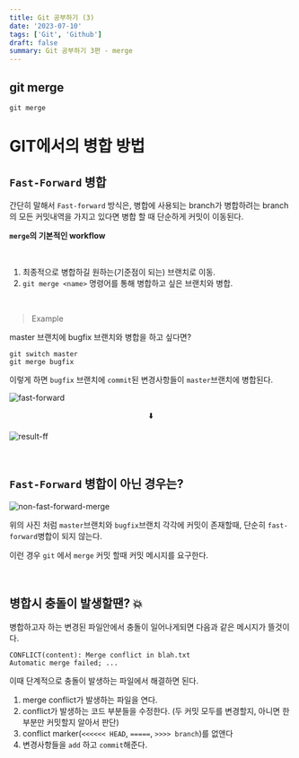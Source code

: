 ```yaml
---
title: Git 공부하기 (3)
date: '2023-07-10'
tags: ['Git', 'Github']
draft: false
summary: Git 공부하기 3편 - merge
---
```


## **git merge**

```
git merge
```

# GIT에서의 병합 방법

## `Fast-Forward` 병합

간단히 말해서
`Fast-forward` 방식은, 병합에 사용되는 branch가 병합하려는 branch의 모든 커밋내역을 가지고
있다면 병합 할 때 단순하게 커밋이 이동된다.

**`merge`의 기본적인 workflow**

<br />

1. 최종적으로 병합하길 원하는(기준점이 되는) 브랜치로 이동.
2. `git merge <name>` 명령어를 통해 병합하고 싶은 브랜치와 병합.

<br/>

> Example

master 브랜치에 bugfix 브랜치와 병합을 하고 싶다면?

```
git switch master
git merge bugfix
```

이렇게 하면 `bugfix` 브랜치에 `commit`된 변경사항들이 `master`브랜치에 병합된다.

![fast-forward](https://github.com/wontae99/wontae99-blog/assets/109476712/269cabff-2682-4c32-9b68-7e8875efb718)

<p style="text-align: center;">⬇️</p>

![result-ff](https://github.com/wontae99/wontae99-blog/assets/109476712/96be50c2-dd2b-4847-ad87-bbcce09332b6)

<br />

## `Fast-Forward` 병합이 아닌 경우는?

![non-fast-forward-merge](https://github.com/wontae99/wontae99-blog/assets/109476712/f2797d67-b680-4b63-9621-da29c4eba2c0)

위의 사진 처럼 `master`브랜치와 `bugfix`브랜치 각각에 커밋이 존재할때, 단순히 `fast-forward`병합이 되지 않는다.

이런 경우 `git` 에서 `merge` 커밋 할때 커밋 메시지를 요구한다.

<br />

## 병합시 충돌이 발생할땐? 💥

병합하고자 하는 변경된 파일안에서 충돌이 일어나게되면 다음과 같은 메시지가 뜰것이다.

```
CONFLICT(content): Merge conflict in blah.txt
Automatic merge failed; ...
```

이때 단계적으로 충돌이 발생하는 파일에서 해결하면 된다.

1. merge conflict가 발생하는 파일을 연다.
2. conflict가 발생하는 코드 부분들을 수정한다. (두 커밋 모두를 변경할지, 아니면 한 부분만 커밋할지 알아서 판단)
3. conflict marker(`<<<<<< HEAD`, `=====`, `>>>> branch`)를 없앤다
4. 변경사항들을 `add` 하고 `commit`해준다.
